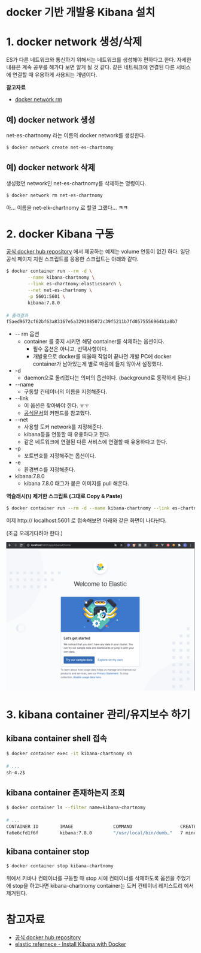 # docker 기반 개발용 Kibana 설치

# 1. docker network 생성/삭제

ES가 다른 네트워크와 통신하기 위해서는 네트워크를 생성해야 편하다고 한다. 자세한 내용은 계속 공부를 해가다 보면 알게 될 것 같다. 같은 네트워크에 연결된 다른 서비스에 연결할 때 유용하게 사용되는 개념이다.  

**참고자료**

- [docker network rm](https://docs.docker.com/engine/reference/commandline/network_rm/)

## 예) docker network 생성

net-es-chartnomy 라는 이름의 docker network를 생성한다.

```bash
$ docker network create net-es-chartnomy
```



## 예) docker network 삭제

생성했던 network인 net-es-chartnomy를 삭제하는 명령이다.

```bash
$ docker network rm net-es-chartnomy
```

아... 이름을 net-elk-chartnomy 로 할껄 그랬다... ㅋㅋ



# 2. docker Kibana 구동

[공식 docker hub repository](https://hub.docker.com/_/elasticsearch) 에서 제공하는 예제는 volume 연동이 없긴 하다. 일단 공식 페이지 지원 스크립트를 응용한 스크립트는 아래와 같다.

```bash
$ docker container run --rm -d \
		--name kibana-chartnomy \
		--link es-chartnomy:elasticsearch \
		--net net-es-chartnomy \
		-p 5601:5601 \
		kibana:7.8.0

# 출력결과
f5aed9672cf62bf63a83167e5a3291085072c39f5211b7fd0575556964b1a8b7
```



- -- rm 옵션
  - container 를 중지 시키면 해당 container를 삭제하는 옵션이다. 
    - 필수 옵션은 아니고, 선택사항이다.
    - 개발용으로 docker를 띄울때 작업이 끝나면 개발 PC에 docker container가 남아있는게 별로 마음에 들지 않아서 설정했다.
- -d 
  - daemon으로 돌리겠다는 의미의 옵션이다. (background로 동작하게 된다.)
- --name
  - 구동할 컨테이너의 이름을 지정해준다.
- --link
  - 이 옵션은 찾아봐야 한다. ㅠㅜ
  - [공식문서](https://www.elastic.co/guide/en/kibana/current/docker.html)의 커맨드를 참고했다. 
- --net
  - 사용할 도커 network를 지정해준다.
  - kibana등을 연동할 때 유용하다고 한다.
  - 같은 네트워크에 연결된 다른 서비스에 연결할 때 유용하다고 한다.
- -p
  - 포트번호를 지정해주는 옵션이다.
- -e
  - 환경변수를 지정해준다.
- kibana:7.8.0
  - kibana 7.8.0 태그가 붙은 이미지를 pull 해온다.



**역슬래시(\\) 제거한 스크립트 (그대로 Copy & Paste)**

```bash
$ docker container run --rm -d --name kibana-chartnomy --link es-chartnomy:elasticsearch --net net-es-chartnomy -p 5601:5601 kibana:7.8.0
```



이제 http:// localhost:5601 로 접속해보면 아래와 같은 화면이 나타난다.

(조금 오래기다려야 한다.)

![이미자](./img/KIBANA_OVERVIEW_1.png)

# 3. kibana container 관리/유지보수 하기

## kibana container shell 접속

```bash
$ docker container exec -it kibana-chartnomy sh

# ...
sh-4.2$
```



## kibana container 존재하는지 조회

```bash
$ docker container ls --filter name=kibana-chartnomy

# ...
CONTAINER ID        IMAGE               COMMAND                  CREATED             STATUS              PORTS                    NAMES
fa6e6cfd1f6f        kibana:7.8.0        "/usr/local/bin/dumb…"   7 minutes ago       Up 7 minutes        0.0.0.0:5601->5601/tcp   kibana-chartnomy
```



## kibana container stop

```bash
$ docker container stop kibana-chartnomy
```

위에서 키바나 컨테이너를 구동할 때 stop 시에 컨테이너를 삭제하도록 옵션을 주었기에 stop을 하고나면 kibana-chartnomy container는 도커 컨테이너 레지스트리 에서 제거된다.  



# 참고자료

- [공식 docker hub repository](https://hub.docker.com/_/kibana)
- [elastic refernece - Install Kibana with Docker](https://www.elastic.co/guide/en/kibana/current/docker.html)

